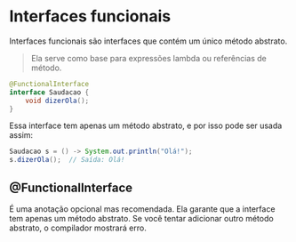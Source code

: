 # Interfaces funcionais 
Interfaces funcionais são interfaces que contém um único método abstrato. 

>Ela serve como base para expressões lambda ou referências de método.

```java
@FunctionalInterface
interface Saudacao {
    void dizerOla();
}

```
Essa interface tem apenas um método abstrato, e por isso pode ser usada assim:

```java
Saudacao s = () -> System.out.println("Olá!");
s.dizerOla();  // Saída: Olá!
```
## @FunctionalInterface
É uma anotação opcional mas recomendada. Ela garante que a interface tem apenas um método abstrato. Se você tentar adicionar outro método abstrato, o compilador mostrará erro.
